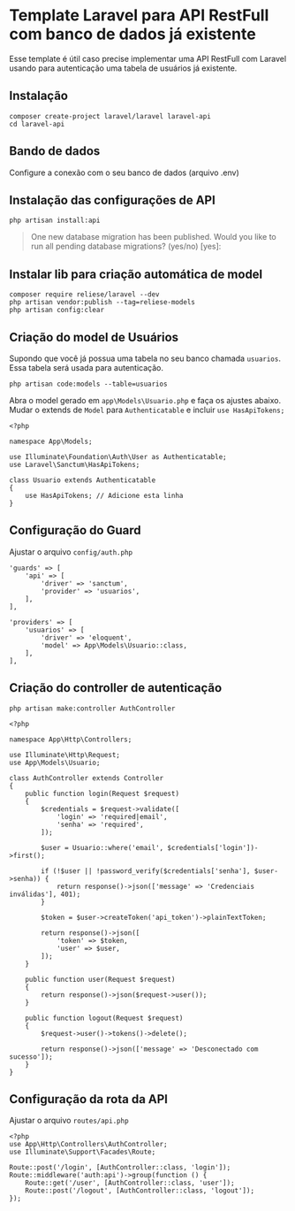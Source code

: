 # Template Laravel para API RestFull com banco de dados já existente

Esse template é útil caso precise implementar uma API RestFull com Laravel usando para autenticação uma tabela de usuários já existente.

## Instalação
```
composer create-project laravel/laravel laravel-api
cd laravel-api
```
## Bando de dados
Configure a conexão com o seu banco de dados (arquivo .env)

## Instalação das configurações de API
```
php artisan install:api
```
> One new database migration has been published. Would you like to run all pending database migrations? (yes/no) [yes]:

## Instalar lib para criação automática de model
```
composer require reliese/laravel --dev
php artisan vendor:publish --tag=reliese-models
php artisan config:clear
```
## Criação do model de Usuários
Supondo que você já possua uma tabela no seu banco chamada `usuarios`. Essa tabela será usada para autenticação.
```
php artisan code:models --table=usuarios
```
Abra o model gerado em `app\Models\Usuario.php` e faça os ajustes abaixo. Mudar o extends de `Model` para `Authenticatable` e incluir `use HasApiTokens;`
```
<?php

namespace App\Models;

use Illuminate\Foundation\Auth\User as Authenticatable;
use Laravel\Sanctum\HasApiTokens;

class Usuario extends Authenticatable
{
    use HasApiTokens; // Adicione esta linha
}
```
## Configuração do Guard

Ajustar o arquivo `config/auth.php`
```
'guards' => [
    'api' => [
        'driver' => 'sanctum',
        'provider' => 'usuarios',
    ],
],

'providers' => [
    'usuarios' => [
        'driver' => 'eloquent',
        'model' => App\Models\Usuario::class,
    ],
],
```

## Criação do controller de autenticação
```
php artisan make:controller AuthController
```

```
<?php

namespace App\Http\Controllers;

use Illuminate\Http\Request;
use App\Models\Usuario;

class AuthController extends Controller
{
    public function login(Request $request)
    {
        $credentials = $request->validate([
            'login' => 'required|email',
            'senha' => 'required',
        ]);

        $user = Usuario::where('email', $credentials['login'])->first();

        if (!$user || !password_verify($credentials['senha'], $user->senha)) {
            return response()->json(['message' => 'Credenciais inválidas'], 401);
        }

        $token = $user->createToken('api_token')->plainTextToken;

        return response()->json([
            'token' => $token,
            'user' => $user,
        ]);
    }

    public function user(Request $request)
    {
        return response()->json($request->user());
    }

    public function logout(Request $request)
    {
        $request->user()->tokens()->delete();

        return response()->json(['message' => 'Desconectado com sucesso']);
    }
}
```
## Configuração da rota da API
Ajustar o arquivo `routes/api.php`

```
<?php
use App\Http\Controllers\AuthController;
use Illuminate\Support\Facades\Route;

Route::post('/login', [AuthController::class, 'login']);
Route::middleware('auth:api')->group(function () {
    Route::get('/user', [AuthController::class, 'user']);
    Route::post('/logout', [AuthController::class, 'logout']);
});
```